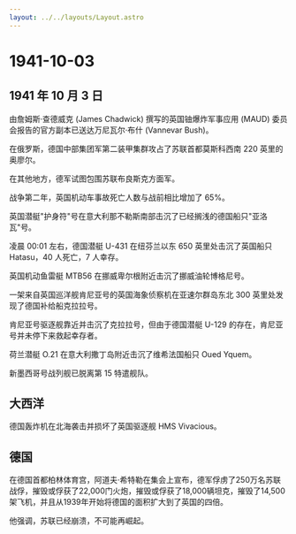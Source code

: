 ```yaml
---
layout: ../../layouts/Layout.astro
---
```


# 1941-10-03

## 1941 年 10 月 3 日

由詹姆斯·查德威克 (James Chadwick) 撰写的英国铀爆炸军事应用 (MAUD)
委员会报告的官方副本已送达万尼瓦尔·布什 (Vannevar Bush)。

在俄罗斯，德国中部集团军第二装甲集群攻占了苏联首都莫斯科西南 220
英里的奥廖尔。

在其他地方，德军试图包围苏联布良斯克方面军。

战争第二年，英国机动车事故死亡人数与战前相比增加了 65%。

英国潜艇"护身符"号在意大利那不勒斯南部击沉了已经搁浅的德国船只"亚洛瓦"号。

凌晨 00:01 左右，德国潜艇 U-431 在纽芬兰以东 650 英里处击沉了英国船只
Hatasu，40 人死亡，7 人幸存。

英国机动鱼雷艇 MTB56 在挪威卑尔根附近击沉了挪威油轮博格尼号。

一架来自英国巡洋舰肯尼亚号的英国海象侦察机在亚速尔群岛东北 300
英里处发现了德国补给船克拉拉号。

肯尼亚号驱逐舰靠近并击沉了克拉拉号，但由于德国潜艇 U-129
的存在，肯尼亚号并未停下来救起幸存者。

荷兰潜艇 O.21 在意大利撒丁岛附近击沉了维希法国船只 Oued Yquem。

新墨西哥号战列舰已脱离第 15 特遣舰队。

## 大西洋

德国轰炸机在北海袭击并损坏了英国驱逐舰 HMS Vivacious。

## 德国

在德国首都柏林体育宫，阿道夫·希特勒在集会上宣布，德军俘虏了250万名苏联战俘，摧毁或俘获了22,000门火炮，摧毁或俘获了18,000辆坦克，摧毁了14,500架飞机，并且从1939年开始将德国的面积扩大到了英国的四倍。

他强调，苏联已经崩溃，不可能再崛起。